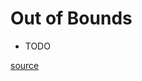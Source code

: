 # Out of Bounds

* TODO

[source](https://web.archive.org/web/20180404215203/http://spiraster.x10host.com/LADXWiki/index.php/Out_of_Bounds)
